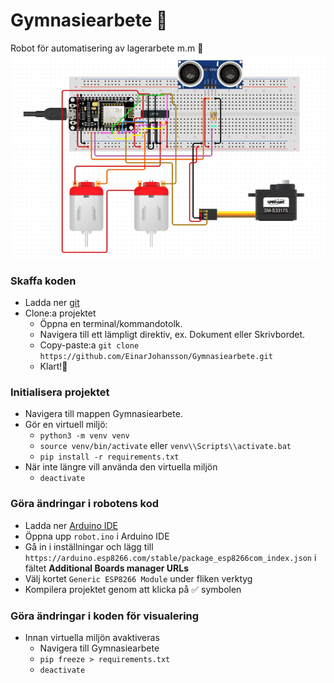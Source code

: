 # Gymnasiearbete 🤠
Robot för automatisering av lagerarbete m.m 🤖
![Schema](https://raw.githubusercontent.com/EinarJohansson/Gymnasiearbete/dev/schematic.png)


### Skaffa koden
- Ladda ner [git](https://git-scm.com/downloads)
- Clone:a projektet
  - Öppna en terminal/kommandotolk.
  - Navigera till ett lämpligt direktiv, ex. Dokument eller Skrivbordet.
  - Copy-paste:a ```git clone https://github.com/EinarJohansson/Gymnasiearbete.git```
  - Klart!🍺
  
### Initialisera projektet
 - Navigera till mappen Gymnasiearbete.
 - Gör en virtuell miljö:
   - ```python3 -m venv venv```
   - ```source venv/bin/activate``` eller ```venv\\Scripts\\activate.bat```
   - ```pip install -r requirements.txt```
 - När inte längre vill använda den virtuella miljön
   - ```deactivate```

### Göra ändringar i robotens kod
- Ladda ner [Arduino IDE](https://www.arduino.cc/en/Main/Software)
- Öppna upp ```robot.ino``` i Arduino IDE
- Gå in i inställningar och lägg till ```https://arduino.esp8266.com/stable/package_esp8266com_index.json``` i fältet **Additional Boards manager URLs**
- Välj kortet ```Generic ESP8266 Module``` under fliken verktyg
- Kompilera projektet genom att klicka på ✅ symbolen

### Göra ändringar i koden för visualering
 - Innan virtuella miljön avaktiveras
   - Navigera till Gymnasiearbete
   - ```pip freeze > requirements.txt```
   - ```deactivate```
